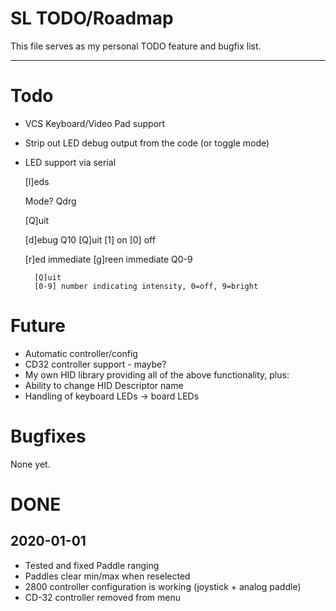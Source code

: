 
# SL TODO/Roadmap

This file serves as my personal TODO feature and bugfix list.

----

# Todo

- VCS Keyboard/Video Pad support
- Strip out LED debug output from the code (or toggle mode)
- LED support via serial

	[l]eds

	Mode? Qdrg

	[Q]uit

	[d]ebug
		Q10
		[Q]uit
		[1] on
		[0] off

	[r]ed immediate
	[g]reen immediate
		Q0-9

		[Q]uit
		[0-9] number indicating intensity, 0=off, 9=bright



# Future

- Automatic controller/config 
- CD32 controller support - maybe?
- My own HID library providing all of the above functionality, plus:
 - Ability to change HID Descriptor name
 - Handling of keyboard LEDs -> board LEDs

# Bugfixes

None yet.


# DONE

## 2020-01-01

- Tested and fixed Paddle ranging
- Paddles clear min/max when reselected
- 2800 controller configuration is working (joystick + analog paddle)
- CD-32 controller removed from menu

